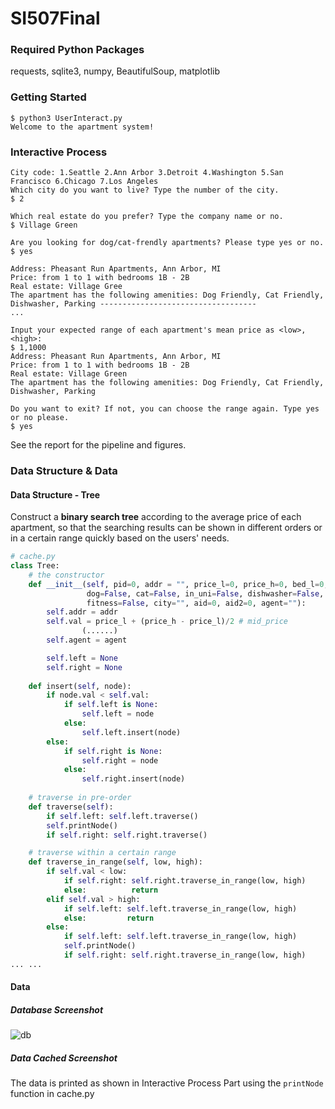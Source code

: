 # SI507Final

### Required Python Packages
requests, sqlite3, numpy, BeautifulSoup, matplotlib

### Getting Started
```
$ python3 UserInteract.py
Welcome to the apartment system!
```

### Interactive Process
```
City code: 1.Seattle 2.Ann Arbor 3.Detroit 4.Washington 5.San Francisco 6.Chicago 7.Los Angeles
Which city do you want to live? Type the number of the city. 
$ 2

Which real estate do you prefer? Type the company name or no.
$ Village Green

Are you looking for dog/cat-frendly apartments? Please type yes or no.
$ yes

Address: Pheasant Run Apartments, Ann Arbor, MI
Price: from 1 to 1 with bedrooms 1B - 2B
Real estate: Village Gree
The apartment has the following amenities: Dog Friendly, Cat Friendly, Dishwasher, Parking -----------------------------------
...

Input your expected range of each apartment's mean price as <low>,<high>:
$ 1,1000
Address: Pheasant Run Apartments, Ann Arbor, MI
Price: from 1 to 1 with bedrooms 1B - 2B
Real estate: Village Green
The apartment has the following amenities: Dog Friendly, Cat Friendly, Dishwasher, Parking

Do you want to exit? If not, you can choose the range again. Type yes or no please.
$ yes
```

See the report for the pipeline and figures.

### Data Structure & Data
#### Data Structure - Tree
Construct a **binary search tree** according to the average price of each apartment, so that the searching results can be shown in different orders or in a certain range quickly based on the users' needs.
```python
# cache.py
class Tree:
	# the constructor
    def __init__(self, pid=0, addr = "", price_l=0, price_h=0, bed_l=0, bed_h=0, 
                 dog=False, cat=False, in_uni=False, dishwasher=False, park=False, 
                 fitness=False, city="", aid=0, aid2=0, agent=""):
        self.addr = addr
        self.val = price_l + (price_h - price_l)/2 # mid_price
				(......)
        self.agent = agent

        self.left = None
        self.right = None
    
    def insert(self, node):
        if node.val < self.val:
            if self.left is None:
                self.left = node
            else:
                self.left.insert(node)
        else:
            if self.right is None:
                self.right = node
            else:
                self.right.insert(node)
		
    # traverse in pre-order
    def traverse(self):
        if self.left: self.left.traverse()
        self.printNode()
        if self.right: self.right.traverse()

    # traverse within a certain range
    def traverse_in_range(self, low, high):
        if self.val < low:
            if self.right: self.right.traverse_in_range(low, high)
            else:          return
        elif self.val > high:
            if self.left: self.left.traverse_in_range(low, high)
            else:         return
        else:
            if self.left: self.left.traverse_in_range(low, high)
            self.printNode()
            if self.right: self.right.traverse_in_range(low, high)
... ...
```
#### Data
##### Database Screenshot
![db](/Users/liaishan/workspace/Umich/22win/SI507/Project/FinalPj/db.png)
##### Data Cached Screenshot
The data is printed as shown in Interactive Process Part using the `printNode` function in cache.py